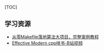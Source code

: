[TOC]



## 学习资源

- [从零Makefile落地算法大项目，完整案例教程](https://zhuanlan.zhihu.com/p/396448133)
- [Effective Modern cpp啃书-B站视频](https://space.bilibili.com/218427631/lists/3726019?type=series)

